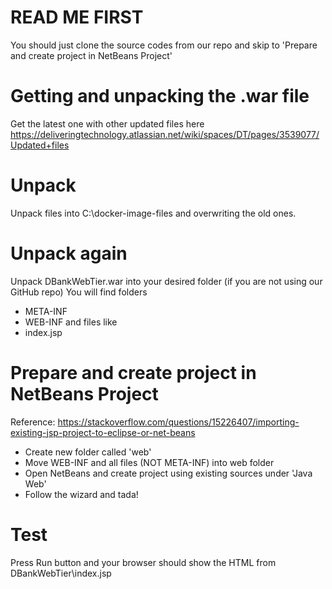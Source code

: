 # READ ME FIRST
You should just clone the source codes from our repo and skip to 'Prepare and create project in NetBeans Project'

# Getting and unpacking the .war file
Get the latest one with other updated files here
https://deliveringtechnology.atlassian.net/wiki/spaces/DT/pages/3539077/Updated+files

# Unpack
Unpack files into C:\docker-image-files and overwriting the old ones.

# Unpack again
Unpack DBankWebTier.war into your desired folder (if you are not using our GitHub repo)
You will find folders
* META-INF
* WEB-INF
and files like
* index.jsp

# Prepare and create project in NetBeans Project
Reference: https://stackoverflow.com/questions/15226407/importing-existing-jsp-project-to-eclipse-or-net-beans
* Create new folder called 'web'
* Move WEB-INF and all files (NOT META-INF) into web folder
* Open NetBeans and create project using existing sources under 'Java Web'
* Follow the wizard and tada!

# Test
Press Run button and your browser should show the HTML from DBankWebTier\index.jsp